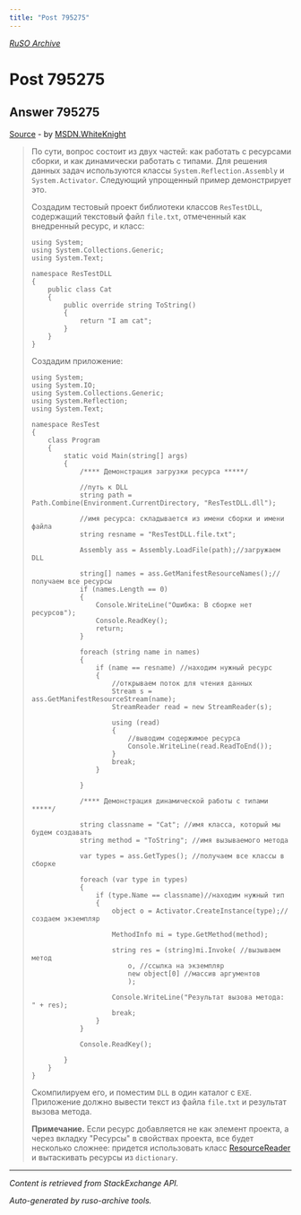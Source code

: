 ```yaml
---
title: "Post 795275"
---
```

<p><i><a href="https://github.com/MSDN-WhiteKnight/ruso-archive/">RuSO Archive</a></i></p>
<h1>Post 795275</h1>
<h2>Answer 795275</h2>
<p><a href="https://ru.stackoverflow.com/a/795275/">Source</a> - by <a href="https://ru.stackoverflow.com/users/240512/msdn-whiteknight">MSDN.WhiteKnight</a></p>
<blockquote>
<p>По сути, вопрос состоит из двух частей: как работать с ресурсами сборки, и как динамически работать с типами. Для решения данных задач используются классы <code>System.Reflection.Assembly</code> и <code>System.Activator</code>. Следующий упрощенный пример демонстрирует это.</p>

<p>Создадим тестовый проект библиотеки классов <code>ResTestDLL</code>, содержащий текстовый файл <code>file.txt</code>, отмеченный как внедренный ресурс, и класс:</p>

<pre><code>using System;
using System.Collections.Generic;
using System.Text;

namespace ResTestDLL
{
    public class Cat
    {
        public override string ToString()
        {
            return "I am cat";
        }
    }
}
</code></pre>

<p>Создадим приложение:</p>

<pre><code>using System;
using System.IO;
using System.Collections.Generic;
using System.Reflection;
using System.Text;

namespace ResTest
{
    class Program
    {
        static void Main(string[] args)
        {
            /**** Демонстрация загрузки ресурса *****/

            //путь к DLL
            string path = Path.Combine(Environment.CurrentDirectory, "ResTestDLL.dll");

            //имя ресурса: складывается из имени сборки и имени файла
            string resname = "ResTestDLL.file.txt";

            Assembly ass = Assembly.LoadFile(path);//загружаем DLL

            string[] names = ass.GetManifestResourceNames();//получаем все ресурсы
            if (names.Length == 0)
            {
                Console.WriteLine("Ошибка: В сборке нет ресурсов");
                Console.ReadKey();
                return;
            }

            foreach (string name in names)
            {
                if (name == resname) //находим нужный ресурс
                {
                    //открываем поток для чтения данных
                    Stream s = ass.GetManifestResourceStream(name);                    
                    StreamReader read = new StreamReader(s);

                    using (read)
                    {
                        //выводим содержимое ресурса
                        Console.WriteLine(read.ReadToEnd());
                    }
                    break;
                }

            }

            /**** Демонстрация динамической работы с типами *****/

            string classname = "Cat"; //имя класса, который мы будем создавать
            string method = "ToString"; //имя вызываемого метода

            var types = ass.GetTypes(); //получаем все классы в сборке           

            foreach (var type in types)
            {
                if (type.Name == classname)//находим нужный тип
                {
                    object o = Activator.CreateInstance(type);//создаем экземпляр

                    MethodInfo mi = type.GetMethod(method);

                    string res = (string)mi.Invoke( //вызываем метод
                        o, //ссылка на экземпляр
                        new object[0] //массив аргументов
                        );

                    Console.WriteLine("Результат вызова метода: " + res);
                    break;
                }
            }

            Console.ReadKey();            

        }
    }
}
</code></pre>

<p>Cкомпилируем его, и поместим <code>DLL</code> в один каталог с <code>EXE</code>. Приложение должно вывести текст из файла <code>file.txt</code> и результат вызова метода. </p>

<p><strong>Примечание.</strong> Если ресурс добавляется не как элемент проекта, а через вкладку "Ресурсы" в свойствах проекта, все будет несколько сложнее: придется использовать класс <a href="https://msdn.microsoft.com/ru-ru/library/system.resources.resourcereader(v=vs.110).aspx" rel="nofollow noreferrer">ResourceReader</a> и вытаскивать ресурсы из <code>dictionary</code>.</p>

</blockquote>
<hr/>
<p><i>Content is retrieved from StackExchange API. </i></p>
<p><i>Auto-generated by ruso-archive tools. </i></p>
